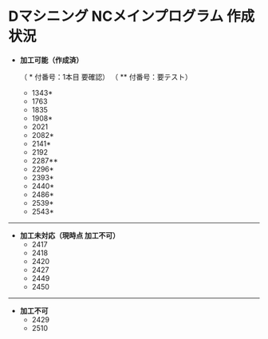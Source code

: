 # Dマシニング NCメインプログラム 作成状況

- **加工可能（作成済）**

  （ * 付番号：1本目 要確認）
  （ ** 付番号：要テスト）
  - 1343*
  - 1763
  - 1835
  - 1908*
  - 2021
  - 2082*
  - 2141*
  - 2192
  - 2287**
  - 2296*
  - 2393*
  - 2440*
  - 2486*
  - 2539*
  - 2543*

---

- **加工未対応（現時点 加工不可）**
  - 2417
  - 2418
  - 2420
  - 2427
  - 2449
  - 2450

---

- **加工不可**
  - 2429
  - 2510
